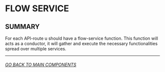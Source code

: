 # FLOW SERVICE

## SUMMARY

For each API-route u should have a flow-service function. This function will acts as a conductor, it will gather and execute the necessary functionalities spread over multiple services.

---

###### [GO BACK TO MAIN COMPONENTS](../main_components.md)
